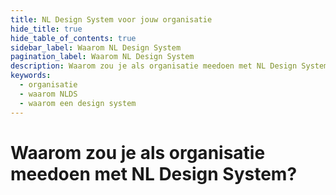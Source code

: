 ```yaml
---
title: NL Design System voor jouw organisatie
hide_title: true
hide_table_of_contents: true
sidebar_label: Waarom NL Design System
pagination_label: Waarom NL Design System
description: Waarom zou je als organisatie meedoen met NL Design System?
keywords:
  - organisatie
  - waarom NLDS
  - waarom een design system
---
```


# Waarom zou je als organisatie meedoen met NL Design System?

